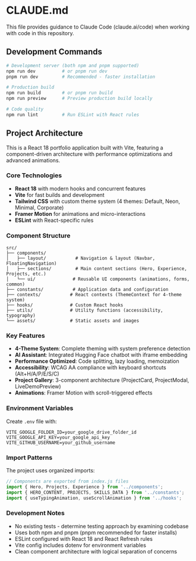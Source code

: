 # CLAUDE.md

This file provides guidance to Claude Code (claude.ai/code) when working with code in this repository.

## Development Commands

```bash
# Development server (both npm and pnpm supported)
npm run dev          # or pnpm run dev
pnpm run dev         # Recommended - faster installation

# Production build
npm run build        # or pnpm run build
npm run preview      # Preview production build locally

# Code quality
npm run lint         # Run ESLint with React rules
```

## Project Architecture

This is a React 18 portfolio application built with Vite, featuring a component-driven architecture with performance optimizations and advanced animations.

### Core Technologies
- **React 18** with modern hooks and concurrent features
- **Vite** for fast builds and development
- **Tailwind CSS** with custom theme system (4 themes: Default, Neon, Minimal, Corporate)
- **Framer Motion** for animations and micro-interactions
- **ESLint** with React-specific rules

### Component Structure
```
src/
├── components/
│   ├── layout/           # Navigation & layout (Navbar, FloatingNavigation)
│   ├── sections/         # Main content sections (Hero, Experience, Projects, etc.)
│   └── ui/              # Reusable UI components (animations, forms, common)
├── constants/           # Application data and configuration
├── contexts/           # React contexts (ThemeContext for 4-theme system)
├── hooks/              # Custom React hooks
├── utils/              # Utility functions (accessibility, typography)
└── assets/             # Static assets and images
```

### Key Features
- **4-Theme System**: Complete theming with system preference detection
- **AI Assistant**: Integrated Hugging Face chatbot with iframe embedding
- **Performance Optimized**: Code splitting, lazy loading, memoization
- **Accessibility**: WCAG AA compliance with keyboard shortcuts (Alt+H/A/P/E/S/C)
- **Project Gallery**: 3-component architecture (ProjectCard, ProjectModal, LiveDemoPreview)
- **Animations**: Framer Motion with scroll-triggered effects

### Environment Variables
Create `.env` file with:
```env
VITE_GOOGLE_FOLDER_ID=your_google_drive_folder_id
VITE_GOOGLE_API_KEY=your_google_api_key
VITE_GITHUB_USERNAME=your_github_username
```

### Import Patterns
The project uses organized imports:
```javascript
// Components are exported from index.js files
import { Hero, Projects, Experience } from '../components';
import { HERO_CONTENT, PROJECTS, SKILLS_DATA } from '../constants';
import { useTypingAnimation, useScrollAnimation } from '../hooks';
```

### Development Notes
- No existing tests - determine testing approach by examining codebase
- Uses both npm and pnpm (pnpm recommended for faster installs)
- ESLint configured with React 18 and React Refresh rules
- Vite config includes dotenv for environment variables
- Clean component architecture with logical separation of concerns